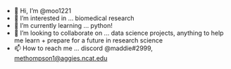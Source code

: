 - 👋 Hi, I’m @moo1221
- 👀 I’m interested in ... biomedical research
- 🌱 I’m currently learning ... python!
- 💞️ I’m looking to collaborate on ... data science projects, anything to help me learn + prepare for a future in research science 
- 📫 How to reach me ... discord @maddie#2999, methompson1@aggies.ncat.edu

